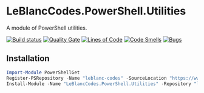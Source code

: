 # LeBlancCodes.PowerShell.Utilities
A module of PowerShell utilities.

[![Build status](https://ci.appveyor.com/api/projects/status/cdshocej4bqc6dpm/branch/master?svg=true)](https://ci.appveyor.com/project/demosdemon/leblanccodes-powershell-utilities/branch/master)
[![Quality Gate](https://sonarcloud.io/api/badges/gate?key=LeBlancCodes.PowerShell.Utilities)](https://sonarcloud.io/dashboard/index/LeBlancCodes.PowerShell.Utilities)
[![Lines of Code](https://sonarcloud.io/api/badges/measure?key=LeBlancCodes.PowerShell.Utilities&metric=ncloc)](https://sonarcloud.io/dashboard/index/LeBlancCodes.PowerShell.Utilities)
[![Code Smells](https://sonarcloud.io/api/badges/measure?key=LeBlancCodes.PowerShell.Utilities&metric=code_smells)](https://sonarcloud.io/dashboard/index/LeBlancCodes.PowerShell.Utilities)
[![Bugs](https://sonarcloud.io/api/badges/measure?key=LeBlancCodes.PowerShell.Utilities&metric=bugs)](https://sonarcloud.io/dashboard/index/LeBlancCodes.PowerShell.Utilities)

## Installation
```powershell
Import-Module PowerShellGet
Register-PSRepository -Name "leblanc-codes" -SourceLocation "https://www.myget.org/F/leblanc-codes/api/v2" -InstallationPolicy Trusted
Install-Module -Name "LeBlancCodes.PowerShell.Utilities" -Repository "leblanc-codes"
```
